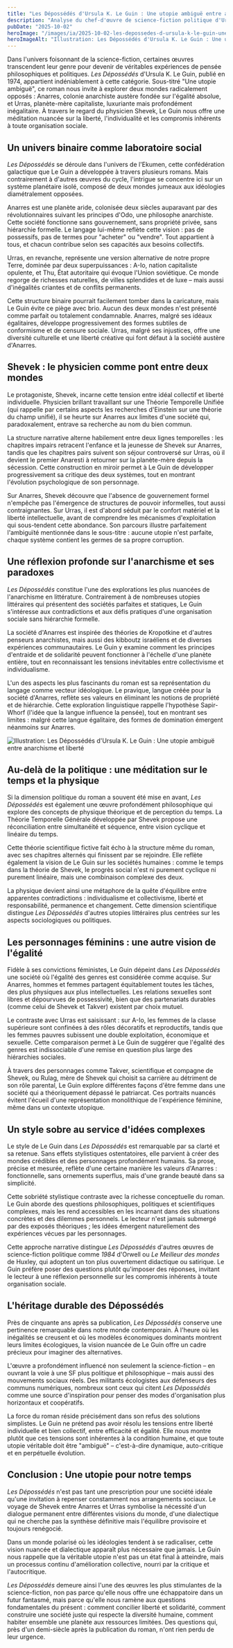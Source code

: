 ```yaml
---
title: "Les Dépossédés d'Ursula K. Le Guin : Une utopie ambiguë entre anarchisme et liberté"
description: "Analyse du chef-d'œuvre de science-fiction politique d'Ursula K. Le Guin qui explore les tensions entre collectivisme et individualisme à travers deux mondes op"
pubDate: "2025-10-02"
heroImage: "/images/ia/2025-10-02-les-depossedes-d-ursula-k-le-guin-une-utopie-ambigue-entre-a-1577e5-hero/2025-10-02-les-depossedes-d-ursula-k-le-guin-une-utopie-ambigue-entre-a-1577e5-hero.png"
heroImageAlt: "Illustration: Les Dépossédés d'Ursula K. Le Guin : Une utopie ambiguë entre anarchisme et liberté"
---
```


Dans l'univers foisonnant de la science-fiction, certaines œuvres transcendent leur genre pour devenir de véritables expériences de pensée philosophiques et politiques. *Les Dépossédés* d'Ursula K. Le Guin, publié en 1974, appartient indéniablement à cette catégorie. Sous-titré "Une utopie ambiguë", ce roman nous invite à explorer deux mondes radicalement opposés : Anarres, colonie anarchiste austère fondée sur l'égalité absolue, et Urras, planète-mère capitaliste, luxuriante mais profondément inégalitaire. À travers le regard du physicien Shevek, Le Guin nous offre une méditation nuancée sur la liberté, l'individualité et les compromis inhérents à toute organisation sociale.



## Un univers binaire comme laboratoire social

*Les Dépossédés* se déroule dans l'univers de l'Ekumen, cette confédération galactique que Le Guin a développée à travers plusieurs romans. Mais contrairement à d'autres œuvres du cycle, l'intrigue se concentre ici sur un système planétaire isolé, composé de deux mondes jumeaux aux idéologies diamétralement opposées.

Anarres est une planète aride, colonisée deux siècles auparavant par des révolutionnaires suivant les principes d'Odo, une philosophe anarchiste. Cette société fonctionne sans gouvernement, sans propriété privée, sans hiérarchie formelle. Le langage lui-même reflète cette vision : pas de possessifs, pas de termes pour "acheter" ou "vendre". Tout appartient à tous, et chacun contribue selon ses capacités aux besoins collectifs.

Urras, en revanche, représente une version alternative de notre propre Terre, dominée par deux superpuissances : A-Io, nation capitaliste opulente, et Thu, État autoritaire qui évoque l'Union soviétique. Ce monde regorge de richesses naturelles, de villes splendides et de luxe – mais aussi d'inégalités criantes et de conflits permanents.

Cette structure binaire pourrait facilement tomber dans la caricature, mais Le Guin évite ce piège avec brio. Aucun des deux mondes n'est présenté comme parfait ou totalement condamnable. Anarres, malgré ses idéaux égalitaires, développe progressivement des formes subtiles de conformisme et de censure sociale. Urras, malgré ses injustices, offre une diversité culturelle et une liberté créative qui font défaut à la société austère d'Anarres.

## Shevek : le physicien comme pont entre deux mondes

Le protagoniste, Shevek, incarne cette tension entre idéal collectif et liberté individuelle. Physicien brillant travaillant sur une Théorie Temporelle Unifiée (qui rappelle par certains aspects les recherches d'Einstein sur une théorie du champ unifié), il se heurte sur Anarres aux limites d'une société qui, paradoxalement, entrave sa recherche au nom du bien commun.

La structure narrative alterne habilement entre deux lignes temporelles : les chapitres impairs retracent l'enfance et la jeunesse de Shevek sur Anarres, tandis que les chapitres pairs suivent son séjour controversé sur Urras, où il devient le premier Anaresti à retourner sur la planète-mère depuis la sécession. Cette construction en miroir permet à Le Guin de développer progressivement sa critique des deux systèmes, tout en montrant l'évolution psychologique de son personnage.

Sur Anarres, Shevek découvre que l'absence de gouvernement formel n'empêche pas l'émergence de structures de pouvoir informelles, tout aussi contraignantes. Sur Urras, il est d'abord séduit par le confort matériel et la liberté intellectuelle, avant de comprendre les mécanismes d'exploitation qui sous-tendent cette abondance. Son parcours illustre parfaitement l'ambiguïté mentionnée dans le sous-titre : aucune utopie n'est parfaite, chaque système contient les germes de sa propre corruption.

## Une réflexion profonde sur l'anarchisme et ses paradoxes

*Les Dépossédés* constitue l'une des explorations les plus nuancées de l'anarchisme en littérature. Contrairement à de nombreuses utopies littéraires qui présentent des sociétés parfaites et statiques, Le Guin s'intéresse aux contradictions et aux défis pratiques d'une organisation sociale sans hiérarchie formelle.

La société d'Anarres est inspirée des théories de Kropotkine et d'autres penseurs anarchistes, mais aussi des kibboutz israéliens et de diverses expériences communautaires. Le Guin y examine comment les principes d'entraide et de solidarité peuvent fonctionner à l'échelle d'une planète entière, tout en reconnaissant les tensions inévitables entre collectivisme et individualisme.

L'un des aspects les plus fascinants du roman est sa représentation du langage comme vecteur idéologique. Le pravique, langue créée pour la société d'Anarres, reflète ses valeurs en éliminant les notions de propriété et de hiérarchie. Cette exploration linguistique rappelle l'hypothèse Sapir-Whorf (l'idée que la langue influence la pensée), tout en montrant ses limites : malgré cette langue égalitaire, des formes de domination émergent néanmoins sur Anarres.

<picture><source srcset="/images/ia/2025-10-02-les-depossedes-d-ursula-k-le-guin-une-utopie-ambigue-entre-a-1577e5-inline/2025-10-02-les-depossedes-d-ursula-k-le-guin-une-utopie-ambigue-entre-a-1577e5-inline.avif" type="image/avif" /><source srcset="/images/ia/2025-10-02-les-depossedes-d-ursula-k-le-guin-une-utopie-ambigue-entre-a-1577e5-inline/2025-10-02-les-depossedes-d-ursula-k-le-guin-une-utopie-ambigue-entre-a-1577e5-inline.webp" type="image/webp" /><img src="/images/ia/2025-10-02-les-depossedes-d-ursula-k-le-guin-une-utopie-ambigue-entre-a-1577e5-inline/2025-10-02-les-depossedes-d-ursula-k-le-guin-une-utopie-ambigue-entre-a-1577e5-inline.png" alt="Illustration: Les Dépossédés d'Ursula K. Le Guin : Une utopie ambiguë entre anarchisme et liberté" loading="lazy" decoding="async" /></picture>

## Au-delà de la politique : une méditation sur le temps et la physique

Si la dimension politique du roman a souvent été mise en avant, *Les Dépossédés* est également une œuvre profondément philosophique qui explore des concepts de physique théorique et de perception du temps. La Théorie Temporelle Générale développée par Shevek propose une réconciliation entre simultanéité et séquence, entre vision cyclique et linéaire du temps.

Cette théorie scientifique fictive fait écho à la structure même du roman, avec ses chapitres alternés qui finissent par se rejoindre. Elle reflète également la vision de Le Guin sur les sociétés humaines : comme le temps dans la théorie de Shevek, le progrès social n'est ni purement cyclique ni purement linéaire, mais une combinaison complexe des deux.

La physique devient ainsi une métaphore de la quête d'équilibre entre apparentes contradictions : individualisme et collectivisme, liberté et responsabilité, permanence et changement. Cette dimension scientifique distingue *Les Dépossédés* d'autres utopies littéraires plus centrées sur les aspects sociologiques ou politiques.

## Les personnages féminins : une autre vision de l'égalité

Fidèle à ses convictions féministes, Le Guin dépeint dans *Les Dépossédés* une société où l'égalité des genres est considérée comme acquise. Sur Anarres, hommes et femmes partagent équitablement toutes les tâches, des plus physiques aux plus intellectuelles. Les relations sexuelles sont libres et dépourvues de possessivité, bien que des partenariats durables (comme celui de Shevek et Takver) existent par choix mutuel.

Le contraste avec Urras est saisissant : sur A-Io, les femmes de la classe supérieure sont confinées à des rôles décoratifs et reproductifs, tandis que les femmes pauvres subissent une double exploitation, économique et sexuelle. Cette comparaison permet à Le Guin de suggérer que l'égalité des genres est indissociable d'une remise en question plus large des hiérarchies sociales.

À travers des personnages comme Takver, scientifique et compagne de Shevek, ou Rulag, mère de Shevek qui choisit sa carrière au détriment de son rôle parental, Le Guin explore différentes façons d'être femme dans une société qui a théoriquement dépassé le patriarcat. Ces portraits nuancés évitent l'écueil d'une représentation monolithique de l'expérience féminine, même dans un contexte utopique.

## Un style sobre au service d'idées complexes

Le style de Le Guin dans *Les Dépossédés* est remarquable par sa clarté et sa retenue. Sans effets stylistiques ostentatoires, elle parvient à créer des mondes crédibles et des personnages profondément humains. Sa prose, précise et mesurée, reflète d'une certaine manière les valeurs d'Anarres : fonctionnelle, sans ornements superflus, mais d'une grande beauté dans sa simplicité.

Cette sobriété stylistique contraste avec la richesse conceptuelle du roman. Le Guin aborde des questions philosophiques, politiques et scientifiques complexes, mais les rend accessibles en les incarnant dans des situations concrètes et des dilemmes personnels. Le lecteur n'est jamais submergé par des exposés théoriques ; les idées émergent naturellement des expériences vécues par les personnages.

Cette approche narrative distingue *Les Dépossédés* d'autres œuvres de science-fiction politique comme *1984* d'Orwell ou *Le Meilleur des mondes* de Huxley, qui adoptent un ton plus ouvertement didactique ou satirique. Le Guin préfère poser des questions plutôt qu'imposer des réponses, invitant le lecteur à une réflexion personnelle sur les compromis inhérents à toute organisation sociale.

## L'héritage durable des Dépossédés

Près de cinquante ans après sa publication, *Les Dépossédés* conserve une pertinence remarquable dans notre monde contemporain. À l'heure où les inégalités se creusent et où les modèles économiques dominants montrent leurs limites écologiques, la vision nuancée de Le Guin offre un cadre précieux pour imaginer des alternatives.

L'œuvre a profondément influencé non seulement la science-fiction – en ouvrant la voie à une SF plus politique et philosophique – mais aussi des mouvements sociaux réels. Des militants écologistes aux défenseurs des communs numériques, nombreux sont ceux qui citent *Les Dépossédés* comme une source d'inspiration pour penser des modes d'organisation plus horizontaux et coopératifs.

La force du roman réside précisément dans son refus des solutions simplistes. Le Guin ne prétend pas avoir résolu les tensions entre liberté individuelle et bien collectif, entre efficacité et égalité. Elle nous montre plutôt que ces tensions sont inhérentes à la condition humaine, et que toute utopie véritable doit être "ambiguë" – c'est-à-dire dynamique, auto-critique et en perpétuelle évolution.

## Conclusion : Une utopie pour notre temps

*Les Dépossédés* n'est pas tant une prescription pour une société idéale qu'une invitation à repenser constamment nos arrangements sociaux. Le voyage de Shevek entre Anarres et Urras symbolise la nécessité d'un dialogue permanent entre différentes visions du monde, d'une dialectique qui ne cherche pas la synthèse définitive mais l'équilibre provisoire et toujours renégocié.

Dans un monde polarisé où les idéologies tendent à se radicaliser, cette vision nuancée et dialectique apparaît plus nécessaire que jamais. Le Guin nous rappelle que la véritable utopie n'est pas un état final à atteindre, mais un processus continu d'amélioration collective, nourri par la critique et l'autocritique.

*Les Dépossédés* demeure ainsi l'une des œuvres les plus stimulantes de la science-fiction, non pas parce qu'elle nous offre une échappatoire dans un futur fantasmé, mais parce qu'elle nous ramène aux questions fondamentales du présent : comment concilier liberté et solidarité, comment construire une société juste qui respecte la diversité humaine, comment habiter ensemble une planète aux ressources limitées. Des questions qui, près d'un demi-siècle après la publication du roman, n'ont rien perdu de leur urgence.